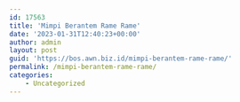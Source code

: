 ```yaml
---
id: 17563
title: 'Mimpi Berantem Rame Rame'
date: '2023-01-31T12:40:23+00:00'
author: admin
layout: post
guid: 'https://bos.awn.biz.id/mimpi-berantem-rame-rame/'
permalink: /mimpi-berantem-rame-rame/
categories:
    - Uncategorized
---
```


